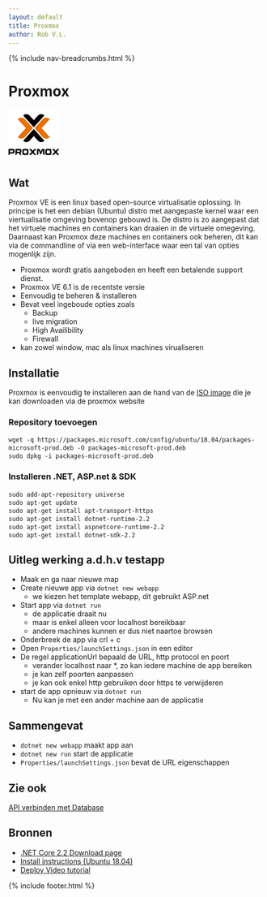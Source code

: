 ```yaml
---
layout: default
title: Proxmox
author: Rob V.L.
---
```


{% include nav-breadcrumbs.html %}



# Proxmox

![Proxmox](../../media/logo/proxmox.png)


## Wat
Proxmox VE is een linux based open-source virtualisatie oplossing. In principe is het een debian (Ubuntu) distro met aangepaste kernel waar een viertualisatie omgeving bovenop gebouwd is. De distro is zo aangepast dat het virtuele machines en containers kan draaien in de virtuele omegeving. Daarnaast kan Proxmox deze machines en containers ook beheren, dit kan via de commandline of via een web-interface waar een tal van opties mogenlijk zijn. 

* Proxmox wordt gratis aangeboden en heeft een betalende support dienst.
* Proxmox VE 6.1 is de recentste versie
* Eenvoudig te beheren & installeren
* Bevat veel ingeboude opties zoals 
    * Backup
    * live migration
    * High Availibility
    * Firewall
* kan zowel window, mac als linux machines virualiseren


## Installatie 
Proxmox is eenvoudig te installeren aan de hand van de [ISO image](https://www.proxmox.com/en/downloads/category/iso-images-pve) die je kan downloaden via de proxmox website 
### Repository toevoegen
```
wget -q https://packages.microsoft.com/config/ubuntu/18.04/packages-microsoft-prod.deb -O packages-microsoft-prod.deb
sudo dpkg -i packages-microsoft-prod.deb
```

### Installeren .NET, ASP.net & SDK
```
sudo add-apt-repository universe
sudo apt-get update
sudo apt-get install apt-transport-https
sudo apt-get install dotnet-runtime-2.2
sudo apt-get install aspnetcore-runtime-2.2
sudo apt-get install dotnet-sdk-2.2
```

## Uitleg werking a.d.h.v testapp
* Maak en ga naar nieuwe map
* Create nieuwe app via ```dotnet new webapp ```
    * we kiezen het template webapp, dit gebruikt ASP.net
* Start app via ```dotnet run```
    * de applicatie draait nu
    * maar is enkel alleen voor localhost bereikbaar
    * andere machines kunnen er dus niet naartoe browsen
* Onderbreek de app via crl + c
* Open ```Properties/launchSettings.json``` in een editor
* De regel applicationUrl bepaald de URL, http protocol en poort
    * verander localhost naar *, zo kan iedere machine de app bereiken 
    * je kan zelf poorten aanpassen
    * je kan ook enkel http gebruiken door https te verwijderen
* start de app opnieuw via ```dotnet run```
    * Nu kan je met een ander machine aan de applicatie

## Sammengevat
* ```dotnet new webapp``` maakt app aan
* ```dotnet new run``` start de applicatie
* ```Properties/launchSettings.json``` bevat de URL eigenschappen


## Zie ook
[API verbinden met Database](link)

## Bronnen 
* [.NET Core 2.2 Download page](https://dotnet.microsoft.com/download/dotnet-core/2.2)
* [Install instructions (Ubuntu 18.04)](https://docs.microsoft.com/nl-nl/dotnet/core/install/linux-package-manager-ubuntu-1804)
* [Deploy Video tutorial](https://www.youtube.com/watch?v=6VK370-Yk3A)

{% include footer.html %}

